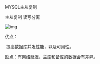 MYSQL主从复制



主从复制 读写分离

![img](C:\Users\ninggyang\Documents\study_doc\v2-de44ec1348280cd6c709ffde0c109b79_720w.png)



优点：

​	提高数据库并发性能，以及可用性。

缺点：有网络延迟，主库和备库的数据会有差异。